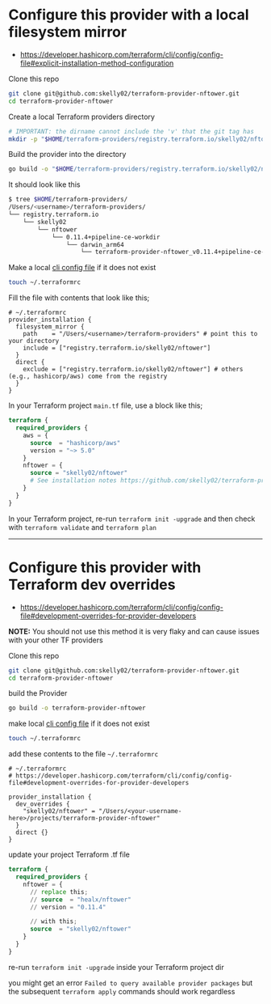 # Configure this provider with a local filesystem mirror

- https://developer.hashicorp.com/terraform/cli/config/config-file#explicit-installation-method-configuration

Clone this repo

```bash
git clone git@github.com:skelly02/terraform-provider-nftower.git
cd terraform-provider-nftower
```

Create a local Terraform providers directory

```bash
# IMPORTANT: the dirname cannot include the 'v' that the git tag has
mkdir -p "$HOME/terraform-providers/registry.terraform.io/skelly02/nftower/$(git describe  --tags | sed -e 's|^v||g')/darwin_arm64"
```

Build the provider into the directory

```bash
go build -o "$HOME/terraform-providers/registry.terraform.io/skelly02/nftower/$(git describe  --tags | sed -e 's|^v||g')/darwin_arm64/terraform-provider-nftower_$(git describe  --tags)"
```

It should look like this

```bash
$ tree $HOME/terraform-providers/
/Users/<username>/terraform-providers/
└── registry.terraform.io
    └── skelly02
        └── nftower
            └── 0.11.4+pipeline-ce-workdir
                └── darwin_arm64
                    └── terraform-provider-nftower_v0.11.4+pipeline-ce-workdir

```

Make a local [cli config file](https://developer.hashicorp.com/terraform/cli/config/config-file#provider-installation) if it does not exist

```bash
touch ~/.terraformrc
```

Fill the file with contents that look like this;

```
# ~/.terraformrc
provider_installation {
  filesystem_mirror {
    path    = "/Users/<username>/terraform-providers" # point this to your directory
    include = ["registry.terraform.io/skelly02/nftower"]
  }
  direct {
    exclude = ["registry.terraform.io/skelly02/nftower"] # others (e.g., hashicorp/aws) come from the registry
  }
}
```

In your Terraform project `main.tf` file, use a block like this;

```terraform
terraform {
  required_providers {
    aws = {
      source  = "hashicorp/aws"
      version = "~> 5.0"
    }
    nftower = {
      source = "skelly02/nftower"
      # See installation notes https://github.com/skelly02/terraform-provider-nftower/blob/pre-run-script/NOTES.md
    }
  }
}
```

In your Terraform project, re-run `terraform init -upgrade` and then check with `terraform validate` and `terraform plan`

-----

# Configure this provider with Terraform dev overrides

- https://developer.hashicorp.com/terraform/cli/config/config-file#development-overrides-for-provider-developers

**NOTE:** You should not use this method it is very flaky and can cause issues with your other TF providers

Clone this repo

```bash
git clone git@github.com:skelly02/terraform-provider-nftower.git
cd terraform-provider-nftower
```

build the Provider

```bash
go build -o terraform-provider-nftower
```

make local [cli config file](https://developer.hashicorp.com/terraform/cli/config/config-file#provider-installation) if it does not exist

```bash
touch ~/.terraformrc
```

add these contents to the file `~/.terraformrc`

```
# ~/.terraformrc
# https://developer.hashicorp.com/terraform/cli/config/config-file#development-overrides-for-provider-developers

provider_installation {
  dev_overrides {
    "skelly02/nftower" = "/Users/<your-username-here>/projects/terraform-provider-nftower"
  }
  direct {}
}

```

update your project Terraform .tf file

```terraform
terraform {
  required_providers {
    nftower = {
      // replace this;
      // source  = "healx/nftower"
      // version = "0.11.4"

      // with this;
      source  = "skelly02/nftower"
    }
  }
}
```

re-run `terraform init -upgrade` inside your Terraform project dir

you might get an error `Failed to query available provider packages` but the subsequent `terraform apply` commands should work regardless